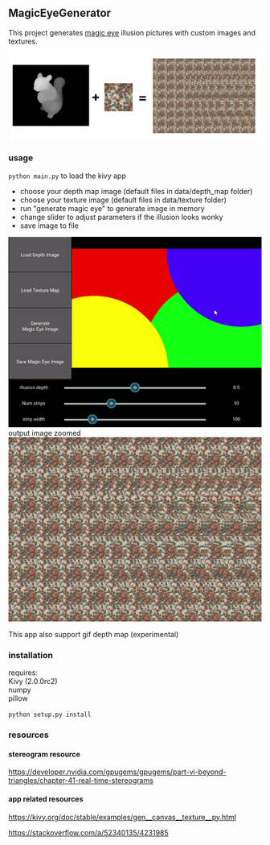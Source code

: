 ## MagicEyeGenerator
This project generates [magic eye](https://www.youtube.com/watch?v=v8O8Em_RPNg) illusion pictures with custom images and textures.  

![](doc/squirrel_magic_eye1.png)

### usage 
`python main.py` to load the kivy app  
- choose your depth map image (default files in data/depth_map folder)  
- choose your texture image (default files in data/texture folder) 
- run "generate magic eye" to generate image in memory
- change slider to adjust parameters if the illusion looks wonky
- save image to file   

![demo.gif](doc/demo.gif)  
output image zoomed  
![demo.gif](doc/squirrel_magic_eye.png)

This app also support gif depth map (experimental)

### installation
requires:  
Kivy (2.0.0rc2)  
numpy  
pillow

`python setup.py install`


### resources
#### stereogram resource
https://developer.nvidia.com/gpugems/gpugems/part-vi-beyond-triangles/chapter-41-real-time-stereograms

#### app related resources
https://kivy.org/doc/stable/examples/gen__canvas__texture__py.html

https://stackoverflow.com/a/52340135/4231985
